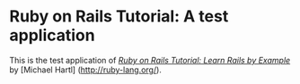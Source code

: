 # Ruby on Rails Tutorial: A test application

This is the test application of
[*Ruby on Rails Tutorial: Learn Rails by Example*](http://railstutorial.org/)
by [Michael Hartl] (http://ruby-lang.org/).